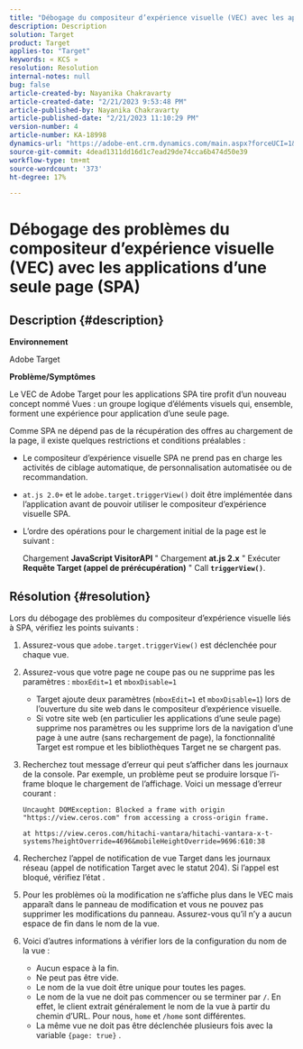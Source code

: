 ```yaml
---
title: "Débogage du compositeur d’expérience visuelle (VEC) avec les applications d’une seule page (SPA)"
description: Description
solution: Target
product: Target
applies-to: "Target"
keywords: « KCS »
resolution: Resolution
internal-notes: null
bug: false
article-created-by: Nayanika Chakravarty
article-created-date: "2/21/2023 9:53:48 PM"
article-published-by: Nayanika Chakravarty
article-published-date: "2/21/2023 11:10:29 PM"
version-number: 4
article-number: KA-18998
dynamics-url: "https://adobe-ent.crm.dynamics.com/main.aspx?forceUCI=1&pagetype=entityrecord&etn=knowledgearticle&id=3a0a8733-32b2-ed11-83fe-6045bd006704"
source-git-commit: 4dead1311dd16d1c7ead29de74cca6b474d50e39
workflow-type: tm+mt
source-wordcount: '373'
ht-degree: 17%

---
```


# Débogage des problèmes du compositeur d’expérience visuelle (VEC) avec les applications d’une seule page (SPA)

## Description {#description}


<b>Environnement</b>

Adobe Target

<b>Problème/Symptômes</b>

Le VEC de Adobe Target pour les applications SPA tire profit d’un nouveau concept nommé Vues : un groupe logique d’éléments visuels qui, ensemble, forment une expérience pour application d’une seule page.

Comme SPA ne dépend pas de la récupération des offres au chargement de la page, il existe quelques restrictions et conditions préalables :

- Le compositeur d’expérience visuelle SPA ne prend pas en charge les activités de ciblage automatique, de personnalisation automatisée ou de recommandation.
- `at.js 2.0+` et le `adobe.target.triggerView()` doit être implémentée dans l’application avant de pouvoir utiliser le compositeur d’expérience visuelle SPA.
- L’ordre des opérations pour le chargement initial de la page est le suivant :



   Chargement <b>JavaScript VisitorAPI</b> &quot; Chargement <b>at.js 2.x</b> &quot; Exécuter <b>Requête Target (appel de prérécupération)</b> &quot; Call <b>`triggerView()`</b>.



## Résolution {#resolution}


Lors du débogage des problèmes du compositeur d’expérience visuelle liés à SPA, vérifiez les points suivants :

1. Assurez-vous que `adobe.target.triggerView()` est déclenchée pour chaque vue.
2. Assurez-vous que votre page ne coupe pas ou ne supprime pas les paramètres : `mboxEdit=1` et `mboxDisable=1`

   - Target ajoute deux paramètres (`mboxEdit=1` et `mboxDisable=1`) lors de l’ouverture du site web dans le compositeur d’expérience visuelle.
   - Si votre site web (en particulier les applications d’une seule page) supprime nos paramètres ou les supprime lors de la navigation d’une page à une autre (sans rechargement de page), la fonctionnalité Target est rompue et les bibliothèques Target ne se chargent pas.
3. Recherchez tout message d’erreur qui peut s’afficher dans les journaux de la console. Par exemple, un problème peut se produire lorsque l’i-frame bloque le chargement de l’affichage. Voici un message d’erreur courant :<br>

   ```
   Uncaught DOMException: Blocked a frame with origin "https://view.ceros.com" from accessing a cross-origin frame.
   
   at https://view.ceros.com/hitachi-vantara/hitachi-vantara-x-t-systems?heightOverride=4696&mobileHeightOverride=9696:610:38
   ```
4. Recherchez l’appel de notification de vue Target dans les journaux réseau (appel de notification Target avec le statut 204). Si l’appel est bloqué, vérifiez l’état .
5. Pour les problèmes où la modification ne s’affiche plus dans le VEC mais apparaît dans le panneau de modification et vous ne pouvez pas supprimer les modifications du panneau. Assurez-vous qu’il n’y a aucun espace de fin dans le nom de la vue.
6. Voici d’autres informations à vérifier lors de la configuration du nom de la vue :
   - Aucun espace à la fin.
   - Ne peut pas être vide.
   - Le nom de la vue doit être unique pour toutes les pages.
   - Le nom de la vue ne doit pas commencer ou se terminer par `/`. En effet, le client extrait généralement le nom de la vue à partir du chemin d’URL. Pour nous, `home` et `/home` sont différentes.
   - La même vue ne doit pas être déclenchée plusieurs fois avec la variable `{page: true}` .

